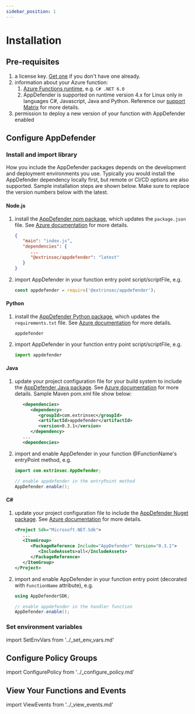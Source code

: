 ```yaml
---
sidebar_position: 1
---
```


# Installation

## Pre-requisites

1. a license key.  [Get one](../how-to-get-a-license-key) if you don't have one already.
1. information about your Azure function:
   1. [Azure Functions runtime](https://learn.microsoft.com/en-us/azure/azure-functions/functions-versions), e.g. `C# .NET 6.0`
   1. AppDefender is supported on runtime version 4.x for Linux only in languages C#, Javascript, Java and Python. Reference our [support Matrix](../support-matrix.md) for more details.
1. permission to deploy a new version of your function with AppDefender enabled

## Configure AppDefender

### Install and import library

How you include the AppDefender packages depends on the development and deployment environments you use.  Typically you would install the AppDefender dependency locally first, but remote or CI/CD options are also supported.  Sample installation steps are shown below. Make sure to replace the version numbers below with the latest.

#### Node.js

1. install the [AppDefender npm package](https://www.npmjs.com/package/@extrinsec/appdefender), which updates the `package.json` file.  See [Azure documentation](https://learn.microsoft.com/en-us/azure/azure-functions/functions-reference-node#dependency-management) for more details.
   ```json title="package.json"
   {
      "main": "index.js",
      "dependencies": {
         ...
         "@extrinsec/appdefender": "latest"
      }
   }
   ```
1. import AppDefender in your function entry point script/scriptFile, e.g.
   ```js title="index.js"
   const appdefender = require('@extrinsec/appdefender');
   ```

#### Python

1. install the [AppDefender Python package](https://pypi.org/project/appdefender/), which updates the `requirements.txt` file.  See [Azure documentation](https://learn.microsoft.com/en-us/azure/azure-functions/functions-reference-python?tabs=asgi%2Capplication-level&pivots=python-mode-configuration#package-management) for more details.
   ```text title="requirements.txt"
   appdefender
   ```
1. import AppDefender in your function entry point script/scriptFile, e.g.
   ```python title="main.py"
   import appdefender
   ```

#### Java

1. update your project configuration file for your build system to include the [AppDefender Java package](https://search.maven.org/artifact/com.extrinsec/appdefender).  See [Azure documentation](https://learn.microsoft.com/en-us/azure/azure-functions/functions-reference-java?tabs=bash%2Cconsumption#third-party-libraries) for more details.  Sample Maven pom.xml file show below:
   ```xml title="pom.xml"
      <dependencies>
         <dependency>
            <groupId>com.extrinsec</groupId>
            <artifactId>appdefender</artifactId>
            <version>0.3.1</version>
         </dependency>
      ...
      <dependencies>
   ```
1. import and enable AppDefender in your function @FunctionName's entryPoint method, e.g.
   ```java title="MyFunction.java"
   import com.extrinsec.AppDefender;

   // enable appdefender in the entryPoint method
   AppDefender.enable();
   ```

#### C#

1. update your project configuration file to include the [AppDefender Nuget package](https://www.nuget.org/packages/AppDefender).  See [Azure documentation](https://learn.microsoft.com/en-us/azure/azure-functions/functions-dotnet-class-library) for more details.
   ```xml title="MyProject.csproj"
   <Project Sdk="Microsoft.NET.Sdk">
      ...
      <ItemGroup>
         <PackageReference Include="AppDefender" Version="0.3.1">
            <IncludeAssets>all</IncludeAssets>
         </PackageReference>
      </ItemGroup>
   </Project>
   ```
1. import and enable AppDefender in your function entry point (decorated with `FunctionName` attribute), e.g.
   ```csharp title="MyFunction.cs"
   using AppDefenderSDK;

   // enable appdefender in the handler function
   AppDefender.enable();
   ```


### Set environment variables

import SetEnvVars from '../_set_env_vars.md'

<SetEnvVars name='SetEnvVars'/>

## Configure Policy Groups

import ConfigurePolicy from '../_configure_policy.md'

<ConfigurePolicy name='ConfigurePolicy'/>

## View Your Functions and Events

import ViewEvents from '../_view_events.md'

<ViewEvents name='ViewEvents'/>

